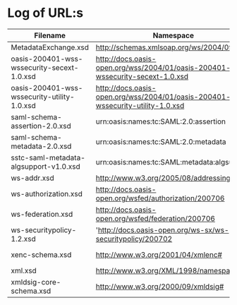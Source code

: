 # Log of URL:s

| Filename    | Namespace | URL |
| -------- | ------- | ------- |
MetadataExchange.xsd | http://schemas.xmlsoap.org/ws/2004/09/mex | https://schemas.xmlsoap.org/ws/2004/09/mex/MetadataExchange.xsd |
oasis-200401-wss-wssecurity-secext-1.0.xsd |  http://docs.oasis-open.org/wss/2004/01/oasis-200401-wss-wssecurity-secext-1.0.xsd | http://docs.oasis-open.org/wss/2004/01/oasis-200401-wss-wssecurity-secext-1.0.xsd |
oasis-200401-wss-wssecurity-utility-1.0.xsd | http://docs.oasis-open.org/wss/2004/01/oasis-200401-wss-wssecurity-utility-1.0.xsd | http://docs.oasis-open.org/wss/2004/01/oasis-200401-wss-wssecurity-utility-1.0.xsd |
saml-schema-assertion-2.0.xsd | urn:oasis:names:tc:SAML:2.0:assertion | http://docs.oasis-open.org/security/saml/v2.0/saml-schema-assertion-2.0.xsd |
saml-schema-metadata-2.0.xsd | urn:oasis:names:tc:SAML:2.0:metadata | https://docs.oasis-open.org/security/saml/v2.0/saml-schema-metadata-2.0.xsd |
sstc-saml-metadata-algsupport-v1.0.xsd | urn:oasis:names:tc:SAML:metadata:algsupport | https://docs.oasis-open.org/security/saml/Post2.0/sstc-saml-metadata-algsupport-v1.0.xsd |
ws-addr.xsd | http://www.w3.org/2005/08/addressing | http://www.w3.org/2006/03/addressing/ws-addr.xsd |
ws-authorization.xsd | http://docs.oasis-open.org/wsfed/authorization/200706 | http://docs.oasis-open.org/wsfed/authorization/v1.2/os/ws-authorization.xsd
ws-federation.xsd | http://docs.oasis-open.org/wsfed/federation/200706 | http://docs.oasis-open.org/wsfed/federation/v1.2/os/ws-federation.xsd |
ws-securitypolicy-1.2.xsd | 'http://docs.oasis-open.org/ws-sx/ws-securitypolicy/200702 | http://docs.oasis-open.org/ws-sx/ws-securitypolicy/200702/ws-securitypolicy-1.2.xsd |
xenc-schema.xsd | http://www.w3.org/2001/04/xmlenc# | http://www.w3.org/TR/2002/REC-xmlenc-core-20021210/xenc-schema.xsd
xml.xsd | http://www.w3.org/XML/1998/namespace | http://www.w3.org/2001/xml.xsd |
xmldsig-core-schema.xsd | http://www.w3.org/2000/09/xmldsig# | http://www.w3.org/TR/2002/REC-xmldsig-core-20020212/xmldsig-core-schema.xsd |
